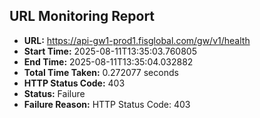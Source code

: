 ## URL Monitoring Report

- **URL:** https://api-gw1-prod1.fisglobal.com/gw/v1/health
- **Start Time:** 2025-08-11T13:35:03.760805
- **End Time:** 2025-08-11T13:35:04.032882
- **Total Time Taken:** 0.272077 seconds
- **HTTP Status Code:** 403
- **Status:** Failure
- **Failure Reason:** HTTP Status Code: 403
